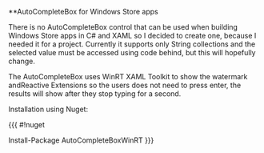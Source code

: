 **AutoCompleteBox for Windows Store apps

There is no AutoCompleteBox control that can be used when building Windows Store apps in C# and XAML so I decided to create one, because I needed it for a project. Currently it supports only String collections and the selected value must be accessed using code behind, but this will hopefully change. 

The AutoCompleteBox uses WinRT XAML Toolkit to show the watermark andReactive Extensions so the users does not need to press enter, the results will show after they stop typing for a second.

Installation using Nuget: 


{{{
#!nuget

Install-Package AutoCompleteBoxWinRT
}}}
